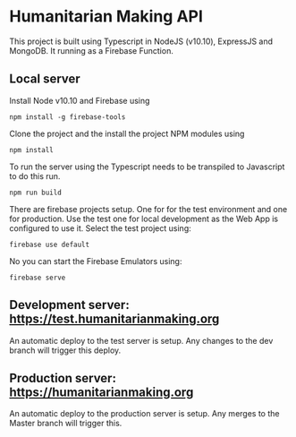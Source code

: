# Humanitarian Making API

This project is built using Typescript in NodeJS (v10.10), ExpressJS and MongoDB. It running as a Firebase Function.

## Local server
Install Node v10.10 and Firebase using 
```
npm install -g firebase-tools
```
Clone the project and the install the project NPM modules using 
```
npm install
```
To run the server using the Typescript needs to be transpiled to Javascript to do this run. 
```
npm run build
```
There are firebase projects setup. One for for the test environment and one for production. Use the test one for local development as the Web App is configured to use it. Select the test project using: 
```
firebase use default
```
No you can start the Firebase Emulators using:
```
firebase serve
```

## Development server: <https://test.humanitarianmaking.org>

An automatic deploy to the test server is setup. Any changes to the dev branch will trigger this deploy.

## Production server: <https://humanitarianmaking.org>

An automatic deploy to the production server is setup. Any merges to the Master branch will trigger this.


